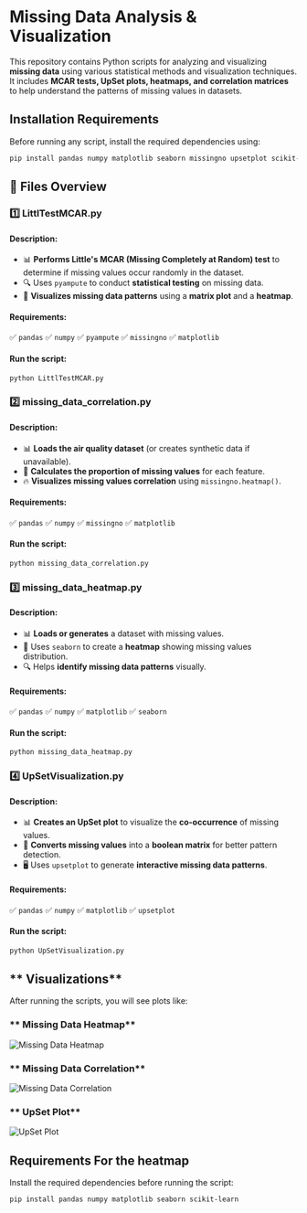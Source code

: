 
# **Missing Data Analysis & Visualization**

This repository contains Python scripts for analyzing and visualizing **missing data** using various statistical methods and visualization techniques. It includes **MCAR tests, UpSet plots, heatmaps, and correlation matrices** to help understand the patterns of missing values in datasets.

## **Installation Requirements**
Before running any script, install the required dependencies using:
```bash
pip install pandas numpy matplotlib seaborn missingno upsetplot scikit-learn pyampute
```


## **📂 Files Overview**

### **1️⃣ LittlTestMCAR.py**
#### **Description:**
- 📊 **Performs Little's MCAR (Missing Completely at Random) test** to determine if missing values occur randomly in the dataset.
- 🔍 Uses `pyampute` to conduct **statistical testing** on missing data.
- 🎨 **Visualizes missing data patterns** using a **matrix plot** and a **heatmap**.

#### **Requirements:**
✅ `pandas` ✅ `numpy` ✅ `pyampute` ✅ `missingno` ✅ `matplotlib`

#### **Run the script:**
```bash
python LittlTestMCAR.py
```

### **2️⃣ missing_data_correlation.py**
#### **Description:**
- 📊 **Loads the air quality dataset** (or creates synthetic data if unavailable).
- 📏 **Calculates the proportion of missing values** for each feature.
- 🔥 **Visualizes missing values correlation** using `missingno.heatmap()`.

#### **Requirements:**
✅ `pandas` ✅ `numpy` ✅ `missingno` ✅ `matplotlib`

#### **Run the script:**
```bash
python missing_data_correlation.py
```
### **3️⃣ missing_data_heatmap.py**
#### **Description:**
- 📊 **Loads or generates** a dataset with missing values.
- 🎨 Uses `seaborn` to create a **heatmap** showing missing values distribution.
- 🔍 Helps **identify missing data patterns** visually.

#### **Requirements:**
✅ `pandas` ✅ `numpy` ✅ `matplotlib` ✅ `seaborn`

#### **Run the script:**
```bash
python missing_data_heatmap.py
```

### **4️⃣ UpSetVisualization.py**
#### **Description:**
- 📊 **Creates an UpSet plot** to visualize the **co-occurrence** of missing values.
- 🔄 **Converts missing values** into a **boolean matrix** for better pattern detection.
- 🖥 Uses `upsetplot` to generate **interactive missing data patterns**.

#### **Requirements:**
✅ `pandas` ✅ `numpy` ✅ `matplotlib` ✅ `upsetplot`

#### **Run the script:**
```bash
python UpSetVisualization.py
```

## ** Visualizations**
After running the scripts, you will see plots like:

### ** Missing Data Heatmap**
![Missing Data Heatmap](missing_data_heatmap.png)

### ** Missing Data Correlation**
![Missing Data Correlation](missing_data_correlation.png)

### ** UpSet Plot**
![UpSet Plot](upset_plot.png)


## **Requirements For the heatmap**
Install the required dependencies before running the script:
```bash
pip install pandas numpy matplotlib seaborn scikit-learn

